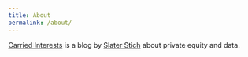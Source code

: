 ```yaml
---
title: About
permalink: /about/
---
```


<p class="lead"><a href="/">Carried Interests</a> is a blog by <a href="http://slaterstich.com">Slater Stich</a> about private equity and data.</p>

